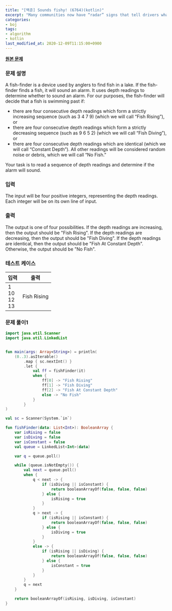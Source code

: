 ```yaml
---
title: "[백준] Sounds fishy! (6764)(kotlin)"
excerpt: "Many communities now have “radar” signs that tell drivers what their speed is, in the hope that they will slow down."
categories:
- boj
tags:
- algorithm
- kotlin
last_modified_at: 2020-12-09T11:15:00+0900
---
```



**[원본 문제](https://www.acmicpc.net/problem/6764)**

### 문제 설명

A fish\-finder is a device used by anglers to find fish in a lake. If the fish\-finder finds a fish, it will sound an alarm. It uses depth readings to determine whether to sound an alarm. For our purposes, the fish\-finder will decide that a fish is swimming past if:

* there are four consecutive depth readings which form a strictly increasing sequence (such as 3 4 7 9) (which we will call “Fish Rising”), or
* there are four consecutive depth readings which form a strictly decreasing sequence (such as 9 6 5 2) (which we will call “Fish Diving”), or
* there are four consecutive depth readings which are identical (which we will call “Constant Depth”).
All other readings will be considered random noise or debris, which we will call “No Fish.”

Your task is to read a sequence of depth readings and determine if the alarm will sound.

### 입력

The input will be four positive integers, representing the depth readings. Each integer will be on its own line of input.

### 출력

The output is one of four possibilities. If the depth readings are increasing, then the output should be "Fish Rising". If the depth readings are decreasing, then the output should be "Fish Diving". If the depth readings are identical, then the output should be "Fish At Constant Depth". Otherwise, the output should be "No Fish".

### 테스트 케이스

|입력|출력|
|-----|-----|
|1<br>10<br>12<br>13|Fish Rising|

### 문제 풀이1 
```kotlin
import java.util.Scanner
import java.util.LinkedList


fun main(args: Array<String>) = println(
    (0..3).asIterable()
        .map { sc.nextInt() }
        .let {
            val ff = fishFinder(it)
            when {
                ff[0] -> "Fish Rising"
                ff[1] -> "Fish Diving"
                ff[2] -> "Fish At Constant Depth"
                else -> "No Fish"
            }
        }
)

val sc = Scanner(System.`in`)

fun fishFinder(data: List<Int>): BooleanArray {
    var isRising = false
    var isDiving = false
    var isConstant = false
    val queue = LinkedList<Int>(data)

    var q = queue.poll()

    while (queue.isNotEmpty()) {
        val next = queue.poll()
        when {
            q < next -> {
                if (isDiving || isConstant) {
                    return booleanArrayOf(false, false, false)
                } else {
                    isRising = true
                }
            }
            q > next -> {
                if (isRising || isConstant) {
                    return booleanArrayOf(false, false, false)
                } else {
                    isDiving = true
                }
            }
            else -> {
                if (isRising || isDiving) {
                    return booleanArrayOf(false, false, false)
                } else {
                    isConstant = true
                }
            }
        }
        q = next
    }

    return booleanArrayOf(isRising, isDiving, isConstant)
}
```
